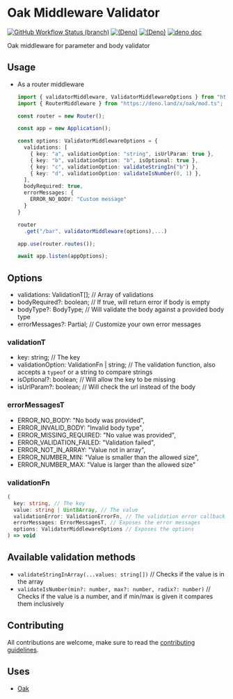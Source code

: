 # Oak Middleware Validator

[![GitHub Workflow Status (branch)](https://img.shields.io/github/workflow/status/halvardssm/oak-middleware-validator/CI/master?style=flat-square&logo=github)](https://github.com/halvardssm/oak-middleware-validator/actions?query=branch%3Amaster+workflow%3ACI)
[![(Deno)](https://img.shields.io/badge/deno-v1.2.0-green.svg?style=flat-square&logo=deno)](https://deno.land)
[![(Deno)](https://img.shields.io/badge/oak-v6.0.1-orange.svg?style=flat-square&logo=deno)](https://deno.land)
[![deno doc](https://img.shields.io/badge/deno-doc-blue.svg?style=flat-square&logo=deno)](https://doc.deno.land/https/raw.githubusercontent.com/halvardssm/oak-middleware-validator/master/mod.ts)

Oak middleware for parameter and body validator

## Usage

* As a router middleware

  ```ts
  import { validatorMiddleware, ValidatorMiddlewareOptions } from "https://raw.githubusercontent.com/halvardssm/oak-middleware-validator/master/mod.ts"
  import { RouterMiddleware } from "https://deno.land/x/oak/mod.ts";
  
  const router = new Router();
  
  const app = new Application();

  const options: ValidatorMiddlewareOptions = {
    validations: [
      { key: "a", validationOption: "string", isUrlParam: true },
      { key: "b", validationOption: "b", isOptional: true },
      { key: "c", validationOption: validateStringIn("b") },
      { key: "d", validationOption: validateIsNumber(0, 1) },
    ],
    bodyRequired: true,
    errorMessages: {
      ERROR_NO_BODY: "Custom message"
    }
  }
  
  router
    .get("/bar", validatorMiddleware(options),...)
  
  app.use(router.routes());
  
  await app.listen(appOptions);
  ```

## Options

* validations: ValidationT[]; // Array of validations
* bodyRequired?: boolean; // If true, will return error if body is empty
* bodyType?: BodyType; // Will validate the body against a provided body type
* errorMessages?: Partial<ErrorMessagesT>; // Customize your own error messages

### validationT

* key: string; // The key
* validationOption: ValidationFn | string; // The validation function, also accepts a `typeof` or a string to compare strings
* isOptional?: boolean; // Will allow the key to be missing
* isUrlParam?: boolean; // Will check the url instead of the body

### errorMessagesT

* ERROR_NO_BODY: "No body was provided",
* ERROR_INVALID_BODY: "Invalid body type",
* ERROR_MISSING_REQUIRED: "No value was provided",
* ERROR_VALIDATION_FAILED: "Validation failed",
* ERROR_NOT_IN_ARRAY: "Value not in array",
* ERROR_NUMBER_MIN: "Value is smaller than the allowed size",
* ERROR_NUMBER_MAX: "Value is larger than the allowed size"

### validationFn

``` ts
(
  key: string, // The key
  value: string | Uint8Array, // The value
  validationError: ValidationErrorFn, // The validation error callback
  errorMessages: ErrorMessagesT, // Exposes the error messages
  options: ValidatorMiddlewareOptions // Exposes the options
) => void
```

## Available validation methods

* `validateStringInArray(...values: string[])` // Checks if the value is in the array
* `validateIsNumber(min?: number, max?: number, radix?: number)` // Checks if the value is a number, and if min/max is given it compares them inclusively

## Contributing

All contributions are welcome, make sure to read the [contributing guidelines](./.github/CONTRIBUTING.md).

## Uses

* [Oak](https://deno.land/x/oak/)
